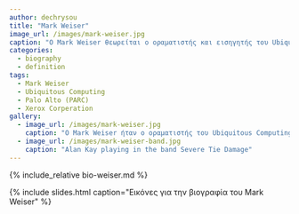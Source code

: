 ```yaml
---
author: dechrysou
title: "Mark Weiser"
image_url: /images/mark-weiser.jpg
caption: "O Mark Weiser θεωρείται o οραματιστής και εισηγητής του Ubiquitous Computing και οι ιδέες του έχουν επηρεάσει πολλούς επιστήμονες στον κόσμο."
categories:
  - biography
  - definition
tags:
  - Mark Weiser
  - Ubiquitous Computing
  - Palo Alto (PARC)
  - Xerox Corperation
gallery:
  - image_url: /images/mark-weiser.jpg
    caption: "Ο Mark Weiser ήταν ο οραματιστής του Ubiquitous Computing."
  - image_url: /images/mark-weiser-band.jpg
    caption: "Alan Kay playing in the band Severe Tie Damage"
---
```


{% include_relative bio-weiser.md %}

{% include slides.html caption="Εικόνες για την βιογραφία του Mark Weiser" %}
